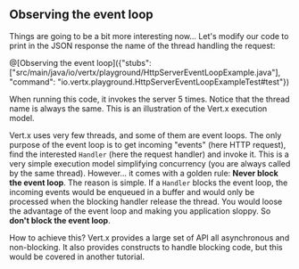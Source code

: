 ## Observing the event loop

Things are going to be a bit more interesting now... Let's modify our code to print in the JSON response the name of the thread handling the request:

@[Observing the event loop]({"stubs": ["src/main/java/io/vertx/playground/HttpServerEventLoopExample.java"], "command": "io.vertx.playground.HttpServerEventLoopExampleTest#test"})

When running this code, it invokes the server 5 times. Notice that the thread name is always the same. This is an illustration of the Vert.x execution model. 

Vert.x uses very few threads, and some of them are event loops. The only purpose of the event loop is to get incoming "events" (here HTTP request), find the interested `Handler` (here the request handler) and invoke it. This is a very simple execution model simplifying concurrency (you are always called by the same thread). However... it comes with a golden rule: **Never block the event loop**. The reason is simple. If a `Handler` blocks the event loop, the incoming events would be enqueued in a buffer and would only be processed when the blocking handler release the thread. You would loose the advantage of the event loop and making you application sloppy. So **don't block the event loop**. 

How to achieve this? Vert.x provides a large set of API all asynchronous and non-blocking. It also provides constructs to handle blocking code, but this would be covered in another tutorial.
